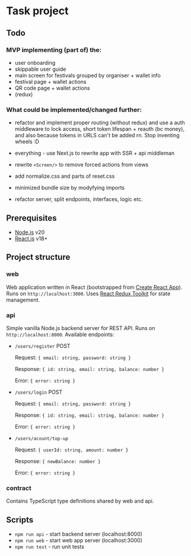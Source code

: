 # Task project

## Todo
### MVP implementing (part of) the:
* user onboarding  
* skippable user guide  
* main screen for festivals grouped by organiser + wallet info  
* festival page + wallet actions  
* QR code page + wallet actions  
* (redux)  

### What could be implemented/changed further:
* refactor and implement proper routing (without redux) and use a auth middleware to lock access, short token lifespan + reauth (bc money), and also because tokens in URLS can't be added rn. Stop inventing wheels :D

* everything - use Next.js to rewrite app with SSR + api middleman
* rewrite `<Screen/>` to remove forced actions from views
* add normalize.css and parts of reset.css
* minimized bundle size by modyfying imports
* refactor server, split endpoints, interfaces, logic etc.

## Prerequisites

- [Node.js](https://nodejs.org/en) v20
- [React.js](https://react.dev/0) v18+

## Project structure

### web

Web application written in React (bootstrapped from [Create React App](https://github.com/facebook/create-react-app)). Runs on `http://localhost:3000`. Uses [React Redux Toolkit](https://redux-toolkit.js.org/) for state management.

### api 

Simple vanilla Node.js backend server for REST API. Runs on `http://localhost:8000`. Available endpoints:

- `/users/register` POST 

  Request: `{ email: string, password: string }`

  Response: `{ id: string, email: string, balance: number }`

  Error: `{ error: string }`

- `/users/login` POST

  Request: `{ email: string, password: string }`

  Response: `{ id: string, email: string, balance: number }`

  Error: `{ error: string }`

- `/users/acount/top-up`

  Request: `{ userId: string, amount: number }`

  Response: `{ newBalance: number }`

  Error: `{ error: string }`

### contract

Contains TypeScript type definitions shared by web and api.

## Scripts

- `npm run api` - start backend server (localhost:8000)
- `npm run web` - start web app server (localhost:3000)
- `npm run test` - run unit tests
